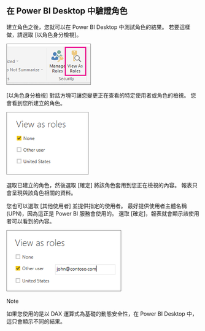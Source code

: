 ## <a name="validating-the-role-within-power-bi-desktop"></a>在 Power BI Desktop 中驗證角色
建立角色之後，您就可以在 Power BI Desktop 中測試角色的結果。 若要這樣做，請選取 [以角色身分檢視]。

![](./media/rls-desktop-view-as-roles/powerbi-desktop-rls-view-as-roles.png)

[以角色身分檢視] 對話方塊可讓您變更正在查看的特定使用者或角色的檢視。 您會看到您所建立的角色。

![](./media/rls-desktop-view-as-roles/powerbi-desktop-rls-view-as-roles-dialog.png)

選取已建立的角色，然後選取 [確定] 將該角色套用到您正在檢視的內容。 報表只會呈現與該角色相關的資料。

您也可以選取 [其他使用者] 並提供指定的使用者。 最好提供使用者主體名稱 (UPN)，因為這正是 Power BI 服務會使用的。 選取 [確定]，報表就會顯示該使用者可以看到的內容。 

![](./media/rls-desktop-view-as-roles/powerbi-desktop-rls-other-user.png)

> [!NOTE]
> 如果您使用的是以 DAX 運算式為基礎的動態安全性，在 Power BI Desktop 中，這只會顯示不同的結果。
> 
> 

